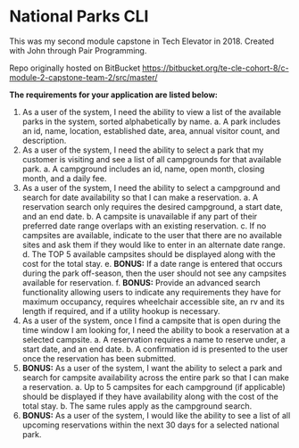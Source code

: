 # National Parks CLI

This was my second module capstone in Tech Elevator in 2018.
Created with John through Pair Programming.

Repo originally hosted on BitBucket  https://bitbucket.org/te-cle-cohort-8/c-module-2-capstone-team-2/src/master/


**The requirements for your application are listed below:**
1. As a user of the system, I need the ability to view a list of the available parks in the system, sorted alphabetically by name.
    a. A park includes an id, name, location, established date, area, annual visitor count, and description.
2. As a user of the system, I need the ability to select a park that my customer is visiting and see a list of all campgrounds for that available park.
    a. A campground includes an id, name, open month, closing month, and a daily fee.
3. As a user of the system, I need the ability to select a campground and search for date availability so that I can make a reservation.
    a. A reservation search only requires the desired campground, a start date, and an end date.
    b. A campsite is unavailable if any part of their preferred date range overlaps with an existing reservation.
    c. If no campsites are available, indicate to the user that there are no available sites and ask them if they would like to enter in an alternate date range.
    d. The TOP 5 available campsites should be displayed along with the cost for the total stay.
    e. **BONUS:** If a date range is entered that occurs during the park off-season, then the user should not see any campsites available for reservation.
    f. **BONUS:** Provide an advanced search functionality allowing users to indicate any requirements they have for maximum occupancy, requires wheelchair accessible site, an rv and its length if required, and if a utility hookup is necessary.
4. As a user of the system, once I find a campsite that is open during the time window I am looking for, I need the ability to book a reservation at a selected campsite.
    a. A reservation requires a name to reserve under, a start date, and an end date.
    b. A confirmation id is presented to the user once the reservation has been submitted.
5. **BONUS:** As a user of the system, I want the ability to select a park and search for campsite availability across the entire park so that I can make a reservation.
    a. Up to 5 campsites for each campground (if applicable) should be displayed if they have availability along with the cost of the total stay.
    b. The same rules apply as the campground search.
6. **BONUS:** As a user of the system, I would like the ability to see a list of all upcoming reservations within the next 30 days for a selected national park.